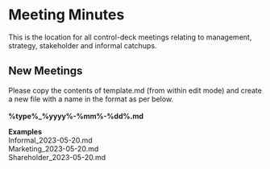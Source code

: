 # Meeting Minutes
This is the location for all control-deck meetings relating to management, strategy, stakeholder and informal catchups.

## New Meetings
Please copy the contents of template.md (from within edit mode) and create a new file with a name in the format as per below. \
\
**%type%_%yyyy%-%mm%-%dd%.md**

**Examples** \
Informal_2023-05-20.md \
Marketing_2023-05-20.md \
Shareholder_2023-05-20.md

